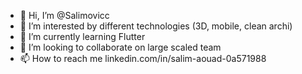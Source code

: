 - 👋 Hi, I’m @Salimovicc
- 👀 I’m interested by different technologies (3D, mobile, clean archi)
- 🌱 I’m currently learning Flutter
- 💞️ I’m looking to collaborate on large scaled team
- 📫 How to reach me linkedin.com/in/salim-aouad-0a571988

<!---
Salimovicc/Salimovicc is a ✨ special ✨ repository because its `README.md` (this file) appears on your GitHub profile.
You can click the Preview link to take a look at your changes.
--->
